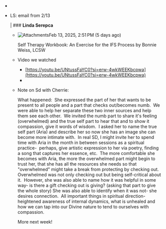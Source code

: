 -
- LS: email from 2/13
  
  | ### **Linda Serepca**
	- ![Attachments](https://mail.google.com/mail/u/0/images/cleardot.gif)Feb 13, 2025, 2:51 PM (5 days ago)
	  
	  Self Therapy Workbook: An Exercise for the IFS Process by Bonnie Weiss, LCSW
	- Video we watched
		- [https://youtu.be/UNtussFaYC0?si=erw-4wkWEEKbcpwa](https://youtu.be/UNtussFaYC0?si=erw-4wkWEEKbcpwa)
		-
	- Note on Sd with Cherrie:
	  
	  What happened:  She expressed the part of her that wants to be present to all people and a part that checks out/becomes numb.  We were able to help her separate these two inner sources and help them see each other.  We invited the numb part to share it's feeling (overwhelmed) and the true self part to hear that and to show it compassion, give it words of wisdom.  I asked her to name the true self part (Aria) and describe her so now she has an image she can become more intimate with.  In real SD, I might invite her to spend time with Aria in the month in between sessions as a spiritual practice-  perhaps, give artistic expression to her via poetry, finding a song that captures her essence, etc.  The more comfortable she becomes with Aria, the more the overwhelmed part might begin to trust her, that she has all the resources she needs so that "overwhelmed" might take a break from protecting by checking out.  Overwhelmed was not only checking out but being self-critical about it.  However, she was also able to name how it was helpful in some way- is there a gift checking out is giving? (asking that part to give the whole story) She was also able to identify when it was not- she desires connection.  All important things in spiritual direction- heightened awareness of internal dynamics, what is unhealed and how we can tap into our Divine nature to tend to ourselves with compassion.
	  
	  More next week!